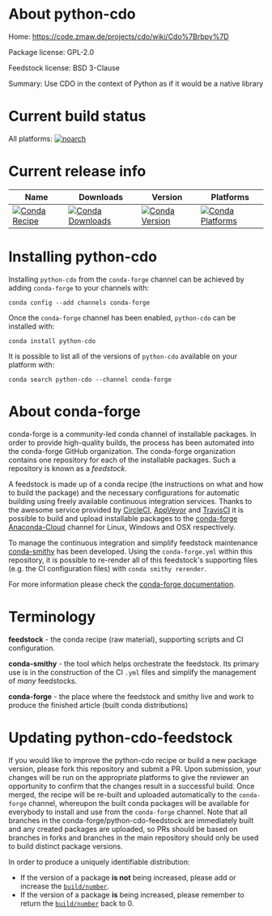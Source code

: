About python-cdo
================

Home: https://code.zmaw.de/projects/cdo/wiki/Cdo%7Brbpy%7D

Package license: GPL-2.0

Feedstock license: BSD 3-Clause

Summary: Use CDO in the context of Python as if it would be a native library



Current build status
====================

All platforms:
[![noarch](https://img.shields.io/circleci/project/github/conda-forge/python-cdo-feedstock/master.svg?label=noarch)](https://circleci.com/gh/conda-forge/python-cdo-feedstock)

Current release info
====================

| Name | Downloads | Version | Platforms |
| --- | --- | --- | --- |
| [![Conda Recipe](https://img.shields.io/badge/recipe-python--cdo-green.svg)](https://anaconda.org/conda-forge/python-cdo) | [![Conda Downloads](https://img.shields.io/conda/dn/conda-forge/python-cdo.svg)](https://anaconda.org/conda-forge/python-cdo) | [![Conda Version](https://img.shields.io/conda/vn/conda-forge/python-cdo.svg)](https://anaconda.org/conda-forge/python-cdo) | [![Conda Platforms](https://img.shields.io/conda/pn/conda-forge/python-cdo.svg)](https://anaconda.org/conda-forge/python-cdo) |

Installing python-cdo
=====================

Installing `python-cdo` from the `conda-forge` channel can be achieved by adding `conda-forge` to your channels with:

```
conda config --add channels conda-forge
```

Once the `conda-forge` channel has been enabled, `python-cdo` can be installed with:

```
conda install python-cdo
```

It is possible to list all of the versions of `python-cdo` available on your platform with:

```
conda search python-cdo --channel conda-forge
```


About conda-forge
=================

conda-forge is a community-led conda channel of installable packages.
In order to provide high-quality builds, the process has been automated into the
conda-forge GitHub organization. The conda-forge organization contains one repository
for each of the installable packages. Such a repository is known as a *feedstock*.

A feedstock is made up of a conda recipe (the instructions on what and how to build
the package) and the necessary configurations for automatic building using freely
available continuous integration services. Thanks to the awesome service provided by
[CircleCI](https://circleci.com/), [AppVeyor](https://www.appveyor.com/)
and [TravisCI](https://travis-ci.org/) it is possible to build and upload installable
packages to the [conda-forge](https://anaconda.org/conda-forge)
[Anaconda-Cloud](https://anaconda.org/) channel for Linux, Windows and OSX respectively.

To manage the continuous integration and simplify feedstock maintenance
[conda-smithy](https://github.com/conda-forge/conda-smithy) has been developed.
Using the ``conda-forge.yml`` within this repository, it is possible to re-render all of
this feedstock's supporting files (e.g. the CI configuration files) with ``conda smithy rerender``.

For more information please check the [conda-forge documentation](https://conda-forge.org/docs/).

Terminology
===========

**feedstock** - the conda recipe (raw material), supporting scripts and CI configuration.

**conda-smithy** - the tool which helps orchestrate the feedstock.
                   Its primary use is in the construction of the CI ``.yml`` files
                   and simplify the management of *many* feedstocks.

**conda-forge** - the place where the feedstock and smithy live and work to
                  produce the finished article (built conda distributions)


Updating python-cdo-feedstock
=============================

If you would like to improve the python-cdo recipe or build a new
package version, please fork this repository and submit a PR. Upon submission,
your changes will be run on the appropriate platforms to give the reviewer an
opportunity to confirm that the changes result in a successful build. Once
merged, the recipe will be re-built and uploaded automatically to the
`conda-forge` channel, whereupon the built conda packages will be available for
everybody to install and use from the `conda-forge` channel.
Note that all branches in the conda-forge/python-cdo-feedstock are
immediately built and any created packages are uploaded, so PRs should be based
on branches in forks and branches in the main repository should only be used to
build distinct package versions.

In order to produce a uniquely identifiable distribution:
 * If the version of a package **is not** being increased, please add or increase
   the [``build/number``](https://conda.io/docs/user-guide/tasks/build-packages/define-metadata.html#build-number-and-string).
 * If the version of a package **is** being increased, please remember to return
   the [``build/number``](https://conda.io/docs/user-guide/tasks/build-packages/define-metadata.html#build-number-and-string)
   back to 0.
